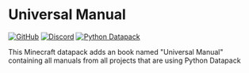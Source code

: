 
# Universal Manual

[![GitHub](https://img.shields.io/github/v/release/Stoupy51/UniversalManual?logo=github&label=GitHub)](https://github.com/Stoupy51/UniversalManual/releases/latest)
[![Discord](https://img.shields.io/discord/1216400498488377467?label=Discord&logo=discord)](https://discord.gg/anxzu6rA9F)
[![Python Datapack](https://img.shields.io/github/v/release/Stoupy51/python_datapack?logo=github&label=Python%20Datapack)](https://github.com/Stoupy51/PythonDatapackTemplate)

This Minecraft datapack adds an book named "Universal Manual" containing all manuals from all projects that are using Python Datapack 

